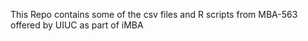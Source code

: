 This Repo contains some of the csv files and R scripts from MBA-563 offered by UIUC as part of iMBA
